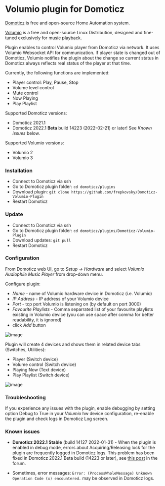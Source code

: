 # Volumio plugin for Domoticz

[Domoticz](https://www.domoticz.com) is free and open-source Home Automation system.

[Volumio](https://volumio.com) is a free and open-source Linux Distribution, designed and fine-tuned exclusively for music playback.

Plugin enables to control Volumio player from Domoticz via network. It uses Volumio Websocket API for communication. If player state is changed out of Domoticz, Volumio notifies the plugin about the change so current status in Domoticz always reflects real status of the player at that time.  

Currently, the following functions are implemented:
- Player control: Play, Pause, Stop
- Volume level control
- Mute control
- Now Playing
- Play Playlist

Supported Domoticz versions:
- Domoticz 2021.1
- Domoticz 2022.1 **Beta** build 14223 (2022-02-21) or later! See _Known issues_ below.

Supported Volumio versions:
- Volumio 2
- Volumio 3

### Installation

- Connect to Domoticz via ssh 
- Go to Domoticz plugin folder: `cd domoticz/plugins`
- Download plugin: 
`git clone https://github.com/frepkovsky/Domoticz-Volumio-Plugin`
- Restart Domoticz

### Update

- Connect to Domoticz via ssh
- Go to Domoticz plugin folder: `cd domoticz/plugins/Domoticz-Volumio-Plugin`
- Download updates: `git pull`
- Restart Domoticz

### Configuration

From Domoticz web UI, go to _Setup -> Hardware_ and select _Volumio Audiophile Music Player_ from drop-down menu.

Configure plugin:

- _Name_ - name of Volumio hardware device in Domoticz (i.e. Volumio)
- _IP Address_ - IP address of your Volumio device
- _Port_ - tcp port Volumio is listening on (by default on port 3000)
- _Favourite Playlists_ - Comma separrated list of your favourite playlists existing in Volumio device (you can use space after comma for better readability, it is ignored)
- click _Add_ button

![image](https://user-images.githubusercontent.com/51033177/156994675-d5a94703-c397-42c7-8075-9dd1818e5866.png)

Plugin will create 4 devices and shows them in related device tabs (Switches, Utilities):

- Player (Switch device)
- Volume control (Switch device)
- Playing Now (Text device)
- Play Playlist (Switch device)

![image](https://user-images.githubusercontent.com/51033177/156995214-520f192f-b294-46e6-9bd5-108491ce26e6.png)

### Troubleshooting

If you experience any issues with the plugin, enable debugging by setting option Debug to True in your _Volumio_ hw device configuration, re-enable the plugin and check logs in Domoticz Log screen.


### Known issues

- **Domoticz 2022.1 Stable** (build 14127 2022-01-31) - When the plugin is enabled in debug mode, errors about Acquiring/Releasing lock for the plugin are frequently logged in Domoticz logs. This problem has been fixed in Domoticz 2022.1 Beta build (14223 or later), see [this post](https://www.domoticz.com/forum/viewtopic.php?t=38086) in the forum.

- Sometimes, error messages: `Error: (ProcessWholeMessage) Unknown Operation Code (x) encountered.` may be observed in Domoticz logs.
